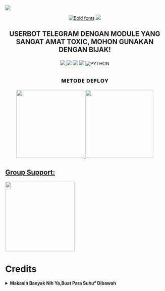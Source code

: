 <img src="https://user-images.githubusercontent.com/73097560/115834477-dbab4500-a447-11eb-908a-139a6edaec5c.gif">
    <p align="center"> 
<a href="https://t.me/JoniSupport"><img src="https://see.fontimg.com/api/renderfont4/ALEmp/eyJyIjoiZnMiLCJoIjoxMDQsInciOjE2MDAsImZzIjo2NSwiZmdjIjoiIzAwMDAwMCIsImJnYyI6IiNGRkZGRkYiLCJ0IjoxfQ/Sk9OSS1VU0VSQk9U/mandhor.png" alt="Bold fonts"></a>
<img src="https://user-images.githubusercontent.com/73097560/115834477-dbab4500-a447-11eb-908a-139a6edaec5c.gif">
    <p align="center"> 

## <p align="center"> USERBOT TELEGRAM DENGAN MODULE YANG SANGAT AMAT TOXIC, MOHON GUNAKAN DENGAN BIJAK!


<p align="center">
    <a href="https://t.me/ikhsanntarjo"><img src="https://img.shields.io/badge/KODE%20PENILAIAN-A+-blue.svg?style=for-the-badge&logo=Factor.">
    <a href="https://github.com/jookalem/Joni-Userbot/commits/Joni-Userbot"><img src="https://img.shields.io/github/last-commit/jookalem/Joni-Userbot?color=ff0000&logo=github&logoColor=ffffff&style=for-the-badge" /></a>
    <a href="https://github.com/jookalem/Joni-userbot"> <img src="https://img.shields.io/github/repo-size/jookalem/Joni-Userbot?logo=github&style=for-the-badge" /></a>
    <a href="https://pypi.org/project/Telethon/"><img src="https://img.shields.io/pypi/v/telethon?color=important&label=telethon&logo=python&logoColor=brightgreen&style=for-the-badge" /></a>
    <img alt="PYTHON" src="https://img.shields.io/badge/PYTHON-v3.9.6-purple?style=for-the-badge&logo=appveyor"/>
    </p>

<h2 align="center">
   ᴍᴇᴛᴏᴅᴇ ᴅᴇᴘʟᴏʏ
</h2>

<p align="center">
<a href="https://dashboard.heroku.com/new?template=https://github.com/muhammadrizky16/templat-userbot4"><img src="https://img.shields.io/badge/Deploy%20To%20Heroku-blueviolet?style=for-the-badge&logo=heroku" width="215""/</a>  
<a href="https://telegram.dog/XTZ_HerokuBot?start=bXVoYW1tYWRyaXpreTE2L0t5eS1Vc2VyYm90IEt5eS1Vc2VyYm90"><img src="https://img.shields.io/badge/Deploy%20Via%20Telegram-blue?style=for-the-badge&logo=telegram" width="215""/</a>  </p>





## Group Support:

   <a href="https://t.me/JoniSupport"><img src="https://img.shields.io/badge/Group%20Support%3F-yes-green?&style=flat-square?&logo=telegram" width=220px></a></p>


# Credits

</Click>

<details>
<summary><b> Makasih Banyak Nih Ya,Buat Para Suhu² Dibawah </b></summary>
<br>

*   [Risman](https://github.com/mrismanaziz/Man-Userbot) Suhu-Userbot
*   [Kyy](https://github.com/muhammadrizky16/Kyy-Userbot) Kyy-Userbot
*   [Skyzu](https://github.com/Skyzu/skyzu-userbot) Skyzu-userbot
*   [Ira](https://github.com/zigaz23) Gada-Userbot
*   [Alfa](https://github.com/CoeF) Alfa-Userbot
*   [Tede](https://github.com/tofikdn/tofikdn) Tede-Ubot

*   DAN KEPADA SELURUH OWNER REPO USERBOT INDONESIA LAINNYA!..

Mohon Maap Banget Nih Yee Yang Gaada Di Credit 🙏

